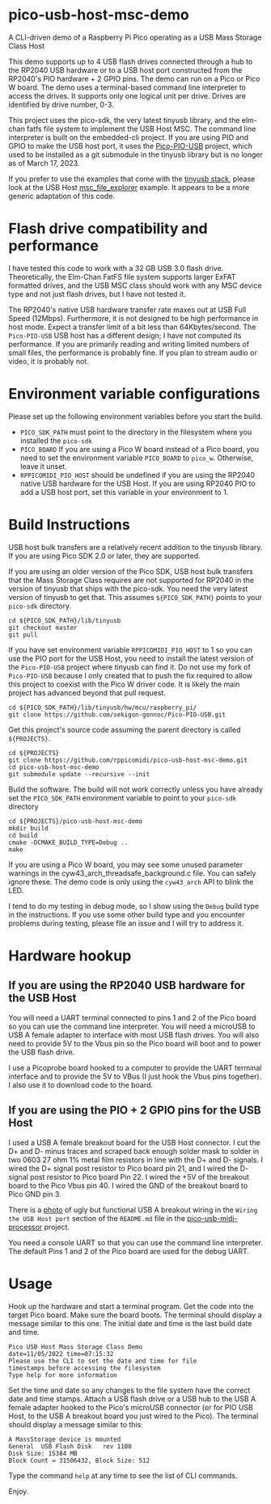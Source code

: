 # pico-usb-host-msc-demo
A CLI-driven demo of a Raspberry Pi Pico operating as a USB Mass Storage Class Host

This demo supports up to 4 USB flash drives connected through a
hub to the RP2040 USB hardware or to a USB host port constructed
from the RP2040's PIO hardware + 2 GPIO pins. The demo can run on
a Pico or Pico W board. The demo uses a terminal-based command
line interpreter to access the drives. It supports only one
logical unit per drive. Drives are identified by drive number,
0-3.

This project uses the pico-sdk, the very latest tinyusb library,
and the elm-chan fatfs file system to implement the USB Host MSC.
The command line interpreter is built on the embedded-cli project.
If you are using PIO and GPIO to make the USB host port, it uses
the [Pico-PIO-USB](https://github.com/sekigon-gonnoc/Pico-PIO-USB)
project, which used to be installed as a git submodule in the tinyusb library
but is no longer as of March 17, 2023.

If you prefer to use the examples that come with the [tinyusb stack](https://github.com/hathach/tinyusb),
please look at the USB Host [msc_file_explorer](https://github.com/hathach/tinyusb/tree/master/examples/host/msc_file_explorer)
example. It appears to be a more generic adaptation of this code.

# Flash drive compatibility and performance
I have tested this code to work with a 32 GB USB 3.0 flash drive. Theoretically,
the Elm-Chan FatFS file system supports larger ExFAT formatted drives, and
the USB MSC class should work with any MSC device type and not just flash drives, but
I have not tested it.

The RP2040's native USB hardware transfer rate maxes out at USB Full Speed (12Mbps).
Furthermore, it is not designed to be high performance in host
mode. Expect a transfer limit of a bit less than 64Kbytes/second. The `Pico-PIO-USB`
USB host has a different design; I have not computed its performance.
If you are primarily reading and writing limited numbers of small files,
the performance is probably fine. If you plan to stream audio or video, it is probably not.

# Environment variable configurations
Please set up the following environment variables before you
start the build.

- `PICO_SDK_PATH` must point to the directory in the filesystem where
you installed the `pico-sdk`
- `PICO_BOARD` If you are using a Pico W board instead of a Pico board, you need
to set the environment variable `PICO_BOARD` to `pico_w`. Otherwise, leave it unset.
- `RPPICOMIDI_PIO_HOST` should be undefined if you are using the RP2040 native USB
hardware for the USB Host. If you are using RP2040 PIO to add a USB host port,
set this variable in your environment to 1.

# Build Instructions
USB host bulk transfers are a relatively recent addition to the
tinyusb library. If you are using Pico SDK 2.0 or later, they
are supported.

If you are using an older version of the Pico SDK,
USB host bulk transfers that the Mass Storage
Class requires are not supported for RP2040 in the version of
tinyusb that ships with the pico-sdk. You need the very latest
version of tinyusb to get that. This assumes `${PICO_SDK_PATH}`
points to your `pico-sdk` directory.

```
cd ${PICO_SDK_PATH}/lib/tinyusb
git checkout master
git pull
```
If you have set environment variable `RPPICOMIDI_PIO_HOST` to 1 so you can
use the PIO port for the USB Host, you need to install the latest version of the
`Pico-PIO-USB` project where tinyusb can find it. Do not use my fork of
`Pico-PIO-USB` because I only created that to push the fix required to
allow this project to coexist with the Pico W driver code. It is likely
the main project has advanced beyond that pull request.

```
cd ${PICO_SDK_PATH}/lib/tinyusb/hw/mcu/raspberry_pi/
git clone https://github.com/sekigon-gonnoc/Pico-PIO-USB.git
```

Get this project's source code assuming the parent directory is called
`${PROJECTS}`.

```
cd ${PROJECTS}
git clone https://github.com/rppicomidi/pico-usb-host-msc-demo.git
cd pico-usb-host-msc-demo
git submodule update --recursive --init
```

Build the software. The build will not work correctly unless
you have already set the `PICO_SDK_PATH` environment variable
to point to your `pico-sdk` directory

```
cd ${PROJECTS}/pico-usb-host-msc-demo
mkdir build
cd build
cmake -DCMAKE_BUILD_TYPE=Debug ..
make
```
If you are using a Pico W board, you may see some unused parameter warnings
in the cyw43_arch_threadsafe_background.c file. You can safely ignore these.
The demo code is only using the `cyw43_arch` API to blink the LED.

I tend to do my testing in debug mode, so I show using the `Debug` build
type in the instructions. If you use some other build type and you
encounter problems during testing, please file an issue and I will try
to address it.

# Hardware hookup
## If you are using the RP2040 USB hardware for the USB Host
You will need a UART terminal connected to pins 1 and 2 of the Pico
board so you can use the command line interpreter. You will need a
microUSB to USB A female adapter to interface with most USB flash
drives. You will also need to provide 5V to the Vbus pin so the Pico
board will boot and to power the USB flash drive.

I use a Picoprobe board hooked to a computer to provide the UART
terminal interface and to provide the 5V to VBus (I just hook the
Vbus pins together). I also use it to download code to the board.

## If you are using the PIO + 2 GPIO pins for the USB Host
I used a USB A female breakout board for the USB Host connector. I
cut the D+ and D- minus traces and scraped back enough solder mask
to solder in two 0603 27 ohm 1% metal film resistors in line with
the D+ and D- signals. I wired the D+ signal post resistor to Pico
board pin 21, and I wired the D- signal post resistor to Pico board
Pin 22. I wired the +5V of the breakout board to the Pico Vbus pin 40.
I wired the GND of the breakout board to Pico GND pin 3.

There is a [photo](https://github.com/rppicomidi/pico-usb-midi-processor/blob/main/doc/PUMP_USB_A.JPG) of ugly but functional USB A breakout wiring
in the `Wiring the USB Host port` section of the `README.md` file in the
[pico-usb-midi-processor](https://github.com/rppicomidi/pico-usb-midi-processor)
project.

You need a console UART so that you can use the command line interpreter.
The default Pins 1 and 2 of the Pico board are used for the debug UART.

# Usage
Hook up the hardware and start a terminal program. Get the code into
the target Pico board. Make sure the board boots. The terminal should
display a message similar to this one. The initial date and time is
the last build date and time.

```
Pico USB Host Mass Storage Class Demo
date=11/05/2022 time=07:15:32
Please use the CLI to set the date and time for file
timestamps before accessing the filesystem
Type help for more information
```

Set the time and date so any changes to the file system have the
correct date and time stamps. Attach a USB flash drive or a USB hub
to the USB A female adapter hooked to the Pico's microUSB connector
(or for PIO USB Host, to the USB A breakout board you just wired to the Pico).
The terminal should display a message similar to this:

```
A MassStorage device is mounted
General  USB Flash Disk   rev 1100
Disk Size: 15384 MB
Block Count = 31506432, Block Size: 512   
```

Type the command `help` at any time to see the list of CLI commands.

Enjoy.
